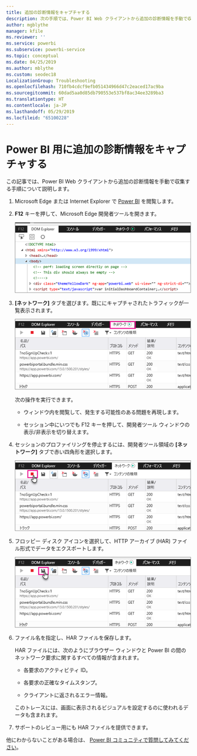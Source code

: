 ```yaml
---
title: 追加の診断情報をキャプチャする
description: 次の手順では、Power BI Web クライアントから追加の診断情報を手動で収集するために可能性のある 2 つのオプションを提供します。
author: mgblythe
manager: kfile
ms.reviewer: ''
ms.service: powerbi
ms.subservice: powerbi-service
ms.topic: conceptual
ms.date: 04/25/2019
ms.author: mblythe
ms.custom: seodec18
LocalizationGroup: Troubleshooting
ms.openlocfilehash: 710fb4cdcf9efb051434966d47c2eaced17ac9ba
ms.sourcegitcommit: 60dad5aa0d85db790553e537bf8ac34ee3289ba3
ms.translationtype: HT
ms.contentlocale: ja-JP
ms.lasthandoff: 05/29/2019
ms.locfileid: "65100228"
---
```

# <a name="capture-additional-diagnostic-information-for-power-bi"></a>Power BI 用に追加の診断情報をキャプチャする

この記事では、Power BI Web クライアントから追加の診断情報を手動で収集する手順について説明します。

1. Microsoft Edge または Internet Explorer で [Power BI](https://app.powerbi.com) を閲覧します。

1. **F12** キーを押して、Microsoft Edge 開発者ツールを開きます。

   ![Microsoft Edge 開発者ツールの [要素] タブのスクリーンショット。](media/service-admin-capturing-additional-diagnostic-information-for-power-bi/edge-developer-tools.png)

1. **[ネットワーク]** タブを選びます。既ににキャプチャされたトラフィックが一覧表示されます。

   ![Microsoft Edge 開発者ツールの [ネットワーク] タブのスクリーンショット。](media/service-admin-capturing-additional-diagnostic-information-for-power-bi/edge-network-tab.png)

    次の操作を実行できます。

    * ウィンドウ内を閲覧して、発生する可能性のある問題を再現します。

    * セッション中にいつでも F12 キーを押して、開発者ツール ウィンドウの表示/非表示を切り替えます。

1. セッションのプロファイリングを停止するには、開発者ツール領域の **[ネットワーク]** タブで赤い四角形を選択します。

   ![Microsoft Edge 開発者ツールの [停止] ボタンが強調表示された [ネットワーク] タブのスクリーンショット。](media/service-admin-capturing-additional-diagnostic-information-for-power-bi/edge-network-tab-stop.png)

1. フロッピー ディスク アイコンを選択して、HTTP アーカイブ (HAR) ファイル形式でデータをエクスポートします。

   ![Microsoft Edge 開発者ツールのフロッピー ディスク アイコンが強調表示された [ネットワーク] タブのスクリーンショット。](media/service-admin-capturing-additional-diagnostic-information-for-power-bi/edge-network-tab-save.png)

1. ファイル名を指定し、HAR ファイルを保存します。

    HAR ファイルには、次のようにブラウザー ウィンドウと Power BI の間のネットワーク要求に関するすべての情報が含まれます。

    * 各要求のアクティビティ ID。

    * 各要求の正確なタイムスタンプ。

    * クライアントに返されるエラー情報。

    このトレースには、画面に表示されるビジュアルを設定するのに使われるデータも含まれます。

1. サポートのレビュー用にも HAR ファイルを提供できます。

他にわからないことがある場合は、 [Power BI コミュニティで質問してみてください](http://community.powerbi.com/)。
